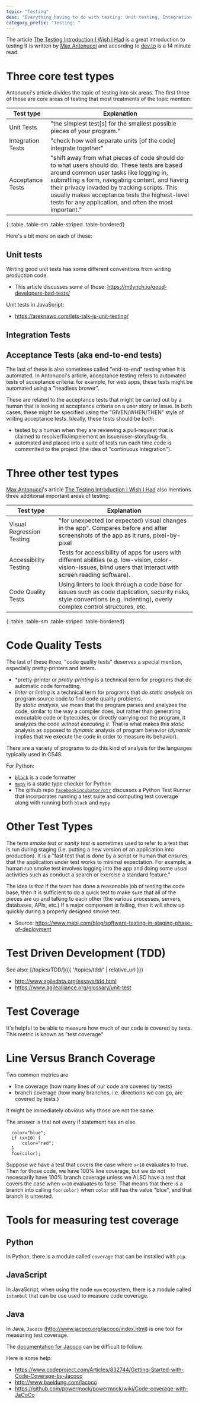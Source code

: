```yaml
---
topic: "Testing"
desc: "Everything having to do with testing: Unit testing, Integration Testing, Test Coverage"
category_prefix: "Testing: "
---
```


The article [The Testing Introduction I Wish I Had](https://dev.to/maxwell_dev/the-testing-introduction-i-wish-i-had-2dn) is a great introduction to testing   It is written by [Max Antonucci](https://dev.to/maxwell_dev) and according to [dev.to](https://dev.to) is a 14 minute read.

# Three core test types

Antonucci's article divides the topic of testing into six areas.  The first three of these are  core areas of testing that most treatments of the topic mention:

| Test type | Explanation |
|-----------|--------------|
| Unit Tests | "the simplest test[s] for the smallest possible pieces of your program." |
| Integration Tests | "check how well separate units [of the code] integrate together" |
| Acceptance Tests | "shift away from what pieces of code should do to what users should do. These tests are based around common user tasks like logging in, submitting a form, navigating content, and having their privacy invaded by tracking scripts. This usually makes acceptance tests the highest-level tests for any application, and often the most important." |
{:.table .table-sm .table-striped .table-bordered}

Here's a bit more on each of these:

## Unit tests

Writing good unit tests has some different conventions from writing production code.  
* This article discusses some of those: <https://mtlynch.io/good-developers-bad-tests/>

Unit tests in JavaScript:
* <https://areknawo.com/lets-talk-js-unit-testing/>

## Integration Tests

## Acceptance Tests (aka end-to-end tests)

The last of these is also sometimes called "end-to-end" testing when it is automated.  In Antonucci's article, acceptance testing refers to automated tests of acceptance criteria: for example, for web apps, these tests might be automated using a "headless brower".

These are related to the acceptance tests that might be carried out by a human that is looking at acceptance criteria on a user story or issue.     In both cases, these might be specified using the "GIVEN/WHEN/THEN" style of writing acceptance tests.   Ideally, these tests should be *both*:
* tested by a human when they are reviewing a pull-request that is claimed to resolve/fix/impelement an issue/user-story/bug-fix.
* automated and placed into a suite of tests run each time code is commmited to the project (the idea of "continuous integration").

# Three other test types

[Max Antonucci](https://dev.to/maxwell_dev)'s article [The Testing Introduction I Wish I Had](https://dev.to/maxwell_dev/the-testing-introduction-i-wish-i-had-2dn) also mentions three additional important areas of testing:

| Test type | Explanation |
|-----------|--------------|
| Visual Regression Testing | "for unexpected (or expected) visual changes in the app".  Compares before and after screenshots of the app as it runs, pixel-by-pixel |
| Accessibility Testing | Tests for accessibility of apps for users with different abilities (e.g. low-vision, color-vision-issues, blind users that interact with screen reading software). |
| Code Quality Tests | Using linters to look through a code base for issues such as code duplication, security risks, style conventions (e.g. indenting), overly complex control structures, etc. |
{:.table .table-sm .table-striped .table-bordered}

# Code Quality Tests

The last of these three, "code quality tests" deserves a special mention, especially pretty-printers and linters.

* *pretty-printer or *pretty-printing* is a technical term for programs that do automatic code formatting.  
* *linter* or *linting* is a technical term for programs that do *static analysis* on program source code to find code quality problems.    
By *static analysis*, we mean that the program parses and analyzes the code, similar to the way a compiler does, but rather than generating executable code or bytecodes, or directly carrying out the program, it analyzes the code *without executing it*.  That is what makes this *static* analysis as opposed to *dynamic* analysis of program behavior (*dynamic* implies that we execute the code in order to measure its behavior).

There are a variety of programs to do this kind of analysis for the languages typically used in CS48.

For Python:
   * [`black`](https://pypi.org/project/black/) is a code formatter 
   * [`mypy`](http://mypy-lang.org/) is a static type checker for Python
   * The github repo [`facebookincubator/ptr`](https://github.com/facebookincubator/ptr/blob/master/README.md) discusses a Python Test Runner that incorporates running a test suite and computing test coverage along with running both `black` and `mypy`

# Other Test Types

The term *smoke test* or *sanity test* is sometimes used to refer to a test that is run during staging (i.e. putting a new version of an application into production).  It is a "fast test that is done by a script or human that ensures that the application under test works to minimal expectation. For example, a human run smoke test involves logging into the app and doing some usual activities such as conduct a search or exercise a standard feature."

The idea is that if the team has done a reasonable job of testing the code base, then it is sufficient to do a quick test to make sure that all of the pieces are up and talking to each other (the various processes, servers, databases, APIs, etc.)  If a major component is failing, then it will show up quickly during a properly designed smoke test.

* Source: <https://www.mabl.com/blog/software-testing-in-staging-phase-of-deployment>



# Test Driven Development (TDD)

See also: [/topics/TDD/]({{ '/topics/tdd/' | relative_url }})

* <http://www.agiledata.org/essays/tdd.html>
* <https://www.agilealliance.org/glossary/unit-test>


# Test Coverage

It's helpful to be able to measure how much of our code is covered by tests.  This metric is known as "test coverage"

# Line Versus Branch Coverage

Two common metrics are

* line coverage (how many lines of our code are covered by tests)
* branch coverage (how many branches, i.e. directions we can go, are covered by tests.)

It might be immediately obvious why those are not the same.

The answer is that not every if statement has an else.

```
  color="blue";
  if (x<10) {
      color="red";
  }
  foo(color);
```

Suppose we have a test that covers the case where `x<10` evaluates to true.   Then for those code, we have 100% line coverage, but we 
do not necessarily have 100% branch coverage unless we ALSO have a test that covers the case when `x<10` evaluates to false.   That means
that there is a branch into calling `foo(color)` when `color` still has the value "blue", and that branch is untested.

# Tools for measuring test coverage

## Python

In Python, there is a module called `coverage` that can be installed with `pip`.


## JavaScript

In JavaScript, when using the node `npm` ecosystem, there is a module called `istanbul` that can be use used to measure code coverage.

## Java

In Java, `Jacoco` (http://www.jacoco.org/jacoco/index.html) is one tool for measuring test coverage.

The [documentation for Jacoco](http://www.jacoco.org/jacoco/trunk/doc/index.html) can be difficult to follow.

Here is some help:

* https://www.codeproject.com/Articles/832744/Getting-Started-with-Code-Coverage-by-Jacoco
* http://www.baeldung.com/jacoco
* https://github.com/powermock/powermock/wiki/Code-coverage-with-JaCoCo

